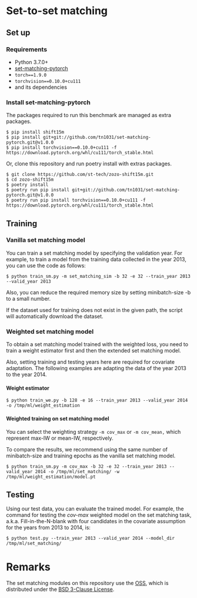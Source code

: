 # Set-to-set matching

## Set up

### Requirements
- Python 3.7.0+
- [set-matching-pytorch](https://github.com/tn1031/set-matching-pytorch)
- `torch==1.9.0`
- `torchvision==0.10.0+cu111`
- and its dependencies

### Install set-matching-pytorch

The packages required to run this benchmark are managed as extra packages.


```
$ pip install shift15m
$ pip install git+git://github.com/tn1031/set-matching-pytorch.git@v1.0.0
$ pip install torchvision==0.10.0+cu111 -f https://download.pytorch.org/whl/cu111/torch_stable.html
```

Or, clone this repository and run poetry install with extras packages.

```
$ git clone https://github.com/st-tech/zozo-shift15m.git
$ cd zozo-shift15m
$ poetry install
$ poetry run pip install git+git://github.com/tn1031/set-matching-pytorch.git@v1.0.0
$ poetry run pip install torchvision==0.10.0+cu111 -f https://download.pytorch.org/whl/cu111/torch_stable.html
```

## Training

### Vanilla set matching model

You can train a set matching model by specifying the validation year.
For example, to train a model from the training data collected in the year 2013, you can use the code as follows:


```
$ python train_sm.py -m set_matching_sim -b 32 -e 32 --train_year 2013 --valid_year 2013
```

Also, you can reduce the required memory size by setting minibatch-size -b to a small number.

If the dataset used for training does not exist in the given path, the script will automatically download the dataset.

### Weighted set matching model

To obtain a set matching model trained with the weighted loss, you need to train a weight estimator first and then the extended set matching model.

Also, setting training and testing years here are required for covariate adaptation. The following examples are adapting the data of the year 2013 to the year 2014.

#### Weight estimator

```
$ python train_we.py -b 128 -e 16 --train_year 2013 --valid_year 2014 -o /tmp/ml/weight_estimation
```

#### Weighted training on set matching model

You can select the weighting strategy `-m cov_max` or `-m cov_mean,` which represent max-IW or mean-IW, respectively.

To compare the results, we recommend using the same number of minibatch-size and training epochs as the vanilla set matching model.

```
$ python train_sm.py -m cov_max -b 32 -e 32 --train_year 2013 --valid_year 2014 -o /tmp/ml/set_matching/ -w /tmp/ml/weight_estimation/model.pt
```

## Testing

Using our test data, you can evaluate the trained model.
For example, the command for testing the *cov-max* weighted model on the set matching task, a.k.a. Fill-in-the-N-blank with four candidates in the covariate assumption for the years from 2013 to 2014, is:

```
$ python test.py --train_year 2013 --valid_year 2014 --model_dir /tmp/ml/set_matching/
```

# Remarks

The set matching modules on this repository use the [OSS](https://github.com/soskek/attention_is_all_you_need), which is distributed under the [BSD 3-Clause License](networks/LICENSE).


